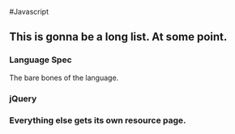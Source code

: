 #Javascript

## This is gonna be a long list. At some point.

### Language Spec
The bare bones of the language.


### jQuery


### Everything else gets its own resource page.
